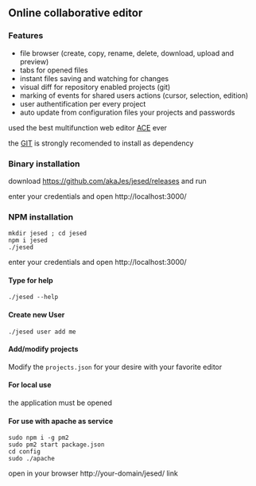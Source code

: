 ## Online collaborative editor
### Features
* file browser (create, copy, rename, delete, download, upload and preview)
* tabs for opened files
* instant files saving and watching for changes
* visual diff for repository enabled projects (git)
* marking of events for shared users actions (cursor, selection, edition)
* user authentification per every project
* auto update from configuration files your projects and passwords

used the best multifunction web editor [ACE](https://ace.c9.io/) ever

the [GIT](https://git-scm.com/) is strongly recomended to install as dependency
### Binary installation
download https://github.com/akaJes/jesed/releases and run

enter your credentials and open http://localhost:3000/
### NPM installation
```
mkdir jesed ; cd jesed
npm i jesed
./jesed
```
enter your credentials and open http://localhost:3000/
#### Type for help
`./jesed --help`
#### Create new User
`./jesed user add me`
#### Add/modify projects
Modify the `projects.json` for your desire with your favorite editor
#### For local use
the application must be opened
#### For use with apache as service
```
sudo npm i -g pm2
sudo pm2 start package.json
cd config
sudo ./apache
```
open in your browser http://your-domain/jesed/ link
